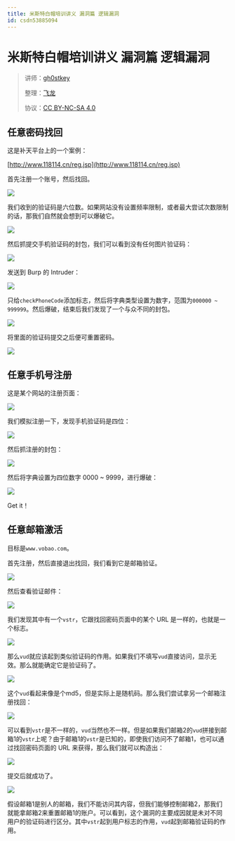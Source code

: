```yaml
---
title: 米斯特白帽培训讲义 漏洞篇 逻辑漏洞
id: csdn53885094
---
```


# 米斯特白帽培训讲义 漏洞篇 逻辑漏洞

> 讲师：[gh0stkey](https://www.zhihu.com/people/gh0stkey/answers)
> 
> 整理：[飞龙](https://github.com/)
> 
> 协议：[CC BY-NC-SA 4.0](http://creativecommons.org/licenses/by-nc-sa/4.0/)

## 任意密码找回

这是补天平台上的一个案例：

[http://www.118114.cn/reg.jsp](http://www.118114.cn/reg.jsp)

首先注册一个账号，然后找回。

![](../img/670f3f3baf69357e7953d0279cea88fe.png)

我们收到的验证码是六位数。如果网站没有设置频率限制，或者最大尝试次数限制的话，那我们自然就会想到可以爆破它。

![](../img/ce2d8edb0790954b9cfc9d54ad0364fe.png)

然后抓提交手机验证码的封包，我们可以看到没有任何图片验证码：

![](../img/bf48c10dd893384680416a8e5c438498.png)

发送到 Burp 的 Intruder：

![](../img/9012a0d7c62e8cc237c7bdcfe9dd0cb6.png)

只给`checkPhoneCode`添加标志，然后将字典类型设置为数字，范围为`000000 ~ 999999`。然后爆破，结束后我们发现了一个与众不同的封包。

![](../img/a2a25a8a637bf62c5422ddde782f2a75.png)

将里面的验证码提交之后便可重置密码。

![](../img/eb808737eafec929a25d27a448a26beb.png)

## 任意手机号注册

这是某个网站的注册页面：

![](../img/835dc60a6ac573e96b5f7d3ff2feb9e4.png)

我们模拟注册一下，发现手机验证码是四位：

![](../img/d12a26fdb0999290c198fded975b83aa.png)

然后抓注册的封包：

![](../img/7add02d47d6b7b4e844212f9b79b90d6.png)

然后将字典设置为四位数字 0000 ~ 9999，进行爆破：

![](../img/e0912be2975544d24f57902c479ba2dc.png)

Get it！

## 任意邮箱激活

目标是`www.vobao.com`。

首先注册，然后直接退出找回，我们看到它是邮箱验证。

![](../img/33e4ab52a5c6857ad730f5d9496c9bc8.png)

然后查看验证邮件：

![](../img/f8f7ea0e8e5313813aa674b9292c56af.png)

我们发现其中有一个`vstr`，它跟找回密码页面中的某个 URL 是一样的，也就是一个标志。

![](../img/4befa68032fcde08ea10e855bf22ec6a.png)

那么`vud`就应该起到类似验证码的作用。如果我们不填写`vud`直接访问，显示无效。那么就能确定它是验证码了。

![](../img/99557108b4a9bca87003cb5ea17fd82c.png)

这个`vud`看起来像是个md5，但是实际上是随机码。那么我们尝试拿另一个邮箱注册找回：

![](../img/544ec2be9dfd4d34c20261ecf4ea55d6.png)

可以看到`vstr`是不一样的，`vud`当然也不一样。但是如果我们邮箱2的`vud`拼接到邮箱1的`vstr`上呢？由于邮箱1的`vstr`是已知的，即使我们访问不了邮箱1，也可以通过找回密码页面的 URL 来获得，那么我们就可以构造出：

![](../img/9220c713da83fb3549ae3a80be5e70d2.png)

提交后就成功了。

![](../img/76add48579534db195b6871398db757b.png)

假设邮箱1是别人的邮箱，我们不能访问其内容，但我们能够控制邮箱2，那我们就能拿邮箱2来重置邮箱1的账户。可以看到，这个漏洞的主要成因就是未对不同用户的验证码进行区分。其中`vstr`起到用户标志的作用，`vud`起到邮箱验证码的作用。